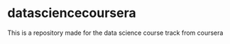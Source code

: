 datasciencecoursera
===================

This is a repository made for the data science course track from coursera
